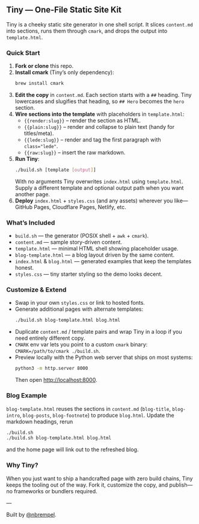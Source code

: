 ## Tiny — One-File Static Site Kit

Tiny is a cheeky static site generator in one shell script. It slices `content.md` into sections, runs them through `cmark`, and drops the output into `template.html`.

### Quick Start

1. **Fork or clone** this repo.
2. **Install cmark** (Tiny’s only dependency):
   ```sh
   brew install cmark
   ```
3. **Edit the copy** in `content.md`. Each section starts with a `##` heading. Tiny lowercases and slugifies that heading, so `## Hero` becomes the `hero` section.
4. **Wire sections into the template** with placeholders in `template.html`:
   - `{{render:slug}}` – render the section as HTML.
   - `{{plain:slug}}` – render and collapse to plain text (handy for titles/meta).
   - `{{lede:slug}}` – render and tag the first paragraph with `class="lede"`.
   - `{{raw:slug}}` – insert the raw markdown.
5. **Run Tiny**:
   ```sh
   ./build.sh [template [output]]
   ```
   With no arguments Tiny overwrites `index.html` using `template.html`. Supply a different template and optional output path when you want another page.
6. **Deploy** `index.html` + `styles.css` (and any assets) wherever you like—GitHub Pages, Cloudflare Pages, Netlify, etc.

### What’s Included

- `build.sh` — the generator (POSIX shell + `awk` + `cmark`).
- `content.md` — sample story-driven content.
- `template.html` — minimal HTML shell showing placeholder usage.
- `blog-template.html` — a blog layout driven by the same content.
- `index.html` & `blog.html` — generated examples that keep the templates honest.
- `styles.css` — tiny starter styling so the demo looks decent.

### Customize & Extend

- Swap in your own `styles.css` or link to hosted fonts.
- Generate additional pages with alternate templates:
  ```sh
  ./build.sh blog-template.html blog.html
  ```
- Duplicate `content.md` / template pairs and wrap Tiny in a loop if you need entirely different copy.
- `CMARK` env var lets you point to a custom `cmark` binary: `CMARK=/path/to/cmark ./build.sh`.
- Preview locally with the Python web server that ships on most systems:
  ```sh
  python3 -m http.server 8000
  ```
  Then open <http://localhost:8000>.

### Blog Example

`blog-template.html` reuses the sections in `content.md` (`blog-title`, `blog-intro`, `blog-posts`, `blog-footnote`) to produce `blog.html`. Update the markdown headings, rerun
```sh
./build.sh
./build.sh blog-template.html blog.html
```
and the home page will link out to the refreshed blog.

### Why Tiny?

When you just want to ship a handcrafted page with zero build chains, Tiny keeps the tooling out of the way. Fork it, customize the copy, and publish—no frameworks or bundlers required.

—

Built by [@nbrempel](https://x.com/nbrempel).
